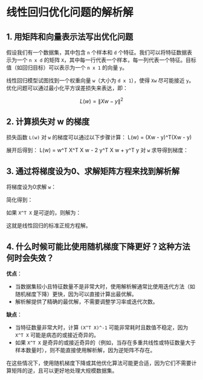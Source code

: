 


# 线性回归优化问题的解析解

## 1. 用矩阵和向量表示法写出优化问题

假设我们有一个数据集，其中包含 `n` 个样本和 `d` 个特征。我们可以将特征数据表示为一个 `n x d` 的矩阵 `X`，其中每一行代表一个样本，每一列代表一个特征。目标值（如回归目标）可以表示为一个 `n x 1` 的向量 `y`。

线性回归模型试图找到一个权重向量 `w`（大小为 `d x 1`），使得 `Xw` 尽可能接近 `y`。优化问题可以通过最小化平方误差损失来表达，即：

$$L(w) = \|Xw - y\|^2$$


## 2. 计算损失对 w 的梯度

损失函数 `L(w)` 对 `w` 的梯度可以通过以下步骤计算：
L(w) = (Xw - y)^T(Xw - y)

展开后得到：
L(w) = w^T X^T X w - 2 y^T X w + y^T y
对 `w` 求导得到梯度：

## 3. 通过将梯度设为0、求解矩阵方程来找到解析解

将梯度设为0求解 `w`：

简化得到：



如果 `X^T X` 是可逆的，则解为：



这就是线性回归的标准正规方程解。

## 4. 什么时候可能比使用随机梯度下降更好？这种方法何时会失效？

**优点**：
- 当数据集较小且特征数量不是非常大时，使用解析解通常比使用迭代方法（如随机梯度下降）更快，因为可以直接计算出最优解。
- 解析解提供了精确的最优解，不需要调整学习率或迭代次数。

**缺点**：
- 当特征数量非常大时，计算 `(X^T X)^-1` 可能非常耗时且数值不稳定，因为 `X^T X` 可能是病态的或接近奇异的。
- 如果 `X^T X` 是奇异的或接近奇异的（例如，当存在多重共线性或特征数量大于样本数量时），则不能直接使用解析解，因为逆矩阵不存在。

在这些情况下，使用随机梯度下降或其他优化算法可能更合适，因为它们不需要计算矩阵的逆，且可以更好地处理大规模数据集。